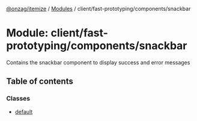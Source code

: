 [@onzag/itemize](../README.md) / [Modules](../modules.md) / client/fast-prototyping/components/snackbar

# Module: client/fast-prototyping/components/snackbar

Contains the snackbar component to display success and error messages

## Table of contents

### Classes

- [default](../classes/client_fast_prototyping_components_snackbar.default.md)
